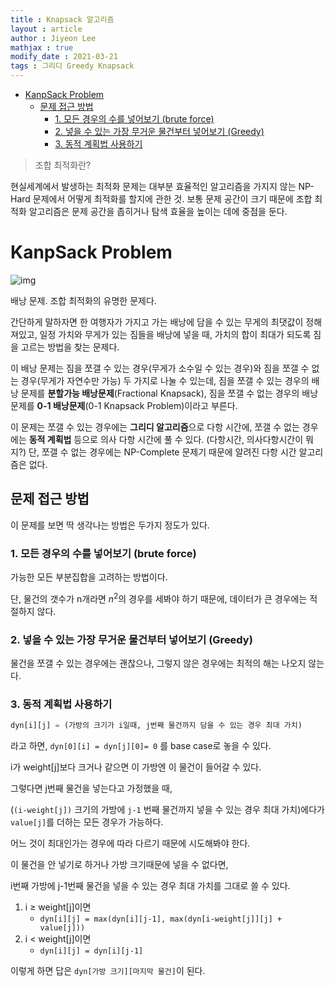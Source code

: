 ```yaml
---
title : Knapsack 알고리즘
layout : article
author : Jiyeon Lee
mathjax : true
modify_date : 2021-03-21
tags : 그리디 Greedy Knapsack
---
```




- [KanpSack Problem](#kanpsack-problem)
  - [문제 접근 방법](#문제-접근-방법)
    - [1. 모든 경우의 수를 넣어보기 (brute force)](#1-모든-경우의-수를-넣어보기-brute-force)
    - [2. 넣을 수 있는 가장 무거운 물건부터 넣어보기 (Greedy)](#2-넣을-수-있는-가장-무거운-물건부터-넣어보기-greedy)
    - [3. 동적 계획법 사용하기](#3-동적-계획법-사용하기)

> 조합 최적화란?

현실세계에서 발생하는 최적화 문제는 대부분 효율적인 알고리즘을 가지지 않는 NP-Hard 문제에서 어떻게 최적화를 할지에 관한 것. 보통 문제 공간이 크기 때문에 조합 최적화 알고리즘은 문제 공간을 좁히거나 탐색 효율을 높이는 데에 중점을 둔다.



# KanpSack Problem 


![img](https://t1.daumcdn.net/cfile/tistory/2162B95052A9732F25)

배낭 문제. 조합 최적화의 유명한 문제다.

간단하게 말하자면 한 여행자가 가지고 가는 배낭에 담을 수 있는 무게의 최댓값이 정해져있고, 일정 가치와 무게가 있는 짐들을 배낭에 넣을 때, 가치의 합이 최대가 되도록 짐을 고르는 방법을 찾는 문제다.

이 배낭 문제는 짐을 쪼갤 수 있는 경우(무게가 소수일 수 있는 경우)와 짐을 쪼갤 수 없는 경우(무게가 자연수만 가능) 두 가지로 나눌 수 있는데, 짐을 쪼갤 수 있는 경우의 배낭 문제를 **분할가능 배낭문제**(Fractional Knapsack), 짐을 쪼갤 수 없는 경우의 배낭 문제를 **0-1 배낭문제**(0-1 Knapsack Problem)이라고 부른다. 

이 문제는 쪼갤 수 있는 경우에는 **그리디 알고리즘**으로 다항 시간에, 쪼갤 수 없는 경우에는 **동적 계획법** 등으로 의사 다항 시간에 풀 수 있다. (다항시간, 의사다항시간이 뭐지?) 단, 쪼갤 수 없는 경우에는 NP-Complete 문제기 때문에 알려진 다항 시간 알고리즘은 없다. 

## 문제 접근 방법

이 문제를 보면 딱 생각나는 방법은 두가지 정도가 있다.

### 1. 모든 경우의 수를 넣어보기 (brute force)

가능한 모든 부분집합을 고려하는 방법이다.

단, 물건의 갯수가 n개라면 $n^2$의 경우를 세봐야 하기 때문에, 데이터가 큰 경우에는 적절하지 않다.

### 2. 넣을 수 있는 가장 무거운 물건부터 넣어보기 (Greedy)

물건을 쪼갤 수 있는 경우에는 괜찮으나, 그렇지 않은 경우에는 최적의 해는 나오지 않는다.

### 3. 동적 계획법 사용하기

```python
dyn[i][j] = (가방의 크기가 i일때, j번째 물건까지 담을 수 있는 경우 최대 가치)
```

라고 하면, `dyn[0][i] = dyn[j][0]= 0` 를 base case로 놓을 수 있다.


i가 weight[j]보다 크거나 같으면 이 가방엔 이 물건이 들어갈 수 있다.

그렇다면 j번째 물건을 넣는다고 가정했을 때,

(`(i-weight[j])` 크기의 가방에 `j-1` 번째 물건까지 넣을 수 있는 경우 최대 가치)에다가 `value[j]`를 더하는 모든 경우가 가능하다.

어느 것이 최대인가는 경우에 따라 다르기 때문에 시도해봐야 한다.

이 물건을 안 넣기로 하거나 가방 크기때문에 넣을 수 없다면,

i번째 가방에 j-1번째 물건을 넣을 수 있는 경우 최대 가치를 그대로 쓸 수 있다.



1. i ≥ weight[j]이면 
   - `dyn[i][j] = max(dyn[i][j-1], max(dyn[i-weight[j]][j] + value[j]))`
2. i < weight[j]이면
   - `dyn[i][j] = dyn[i][j-1]`

이렇게 하면 답은 `dyn[가방 크기][마지막 물건]`이 된다.
